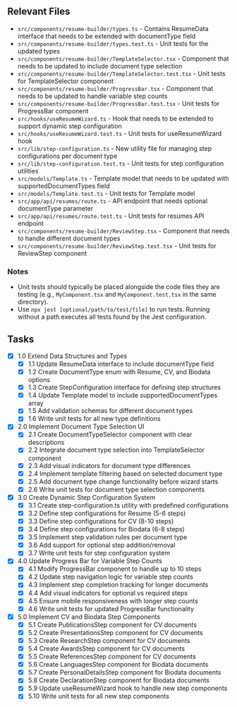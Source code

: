 ## Relevant Files

- `src/components/resume-builder/types.ts` - Contains ResumeData interface that needs to be extended with documentType field
- `src/components/resume-builder/types.test.ts` - Unit tests for the updated types
- `src/components/resume-builder/TemplateSelector.tsx` - Component that needs to be updated to include document type selection
- `src/components/resume-builder/TemplateSelector.test.tsx` - Unit tests for TemplateSelector component
- `src/components/resume-builder/ProgressBar.tsx` - Component that needs to be updated to handle variable step counts
- `src/components/resume-builder/ProgressBar.test.tsx` - Unit tests for ProgressBar component
- `src/hooks/useResumeWizard.ts` - Hook that needs to be extended to support dynamic step configuration
- `src/hooks/useResumeWizard.test.ts` - Unit tests for useResumeWizard hook
- `src/lib/step-configuration.ts` - New utility file for managing step configurations per document type
- `src/lib/step-configuration.test.ts` - Unit tests for step configuration utilities
- `src/models/Template.ts` - Template model that needs to be updated with supportedDocumentTypes field
- `src/models/Template.test.ts` - Unit tests for Template model
- `src/app/api/resumes/route.ts` - API endpoint that needs optional documentType parameter
- `src/app/api/resumes/route.test.ts` - Unit tests for resumes API endpoint
- `src/components/resume-builder/ReviewStep.tsx` - Component that needs to handle different document types
- `src/components/resume-builder/ReviewStep.test.tsx` - Unit tests for ReviewStep component

### Notes

- Unit tests should typically be placed alongside the code files they are testing (e.g., `MyComponent.tsx` and `MyComponent.test.tsx` in the same directory).
- Use `npx jest [optional/path/to/test/file]` to run tests. Running without a path executes all tests found by the Jest configuration.

## Tasks

- [x] 1.0 Extend Data Structures and Types
  - [x] 1.1 Update ResumeData interface to include documentType field
  - [x] 1.2 Create DocumentType enum with Resume, CV, and Biodata options
  - [x] 1.3 Create StepConfiguration interface for defining step structures
  - [x] 1.4 Update Template model to include supportedDocumentTypes array
  - [x] 1.5 Add validation schemas for different document types
  - [x] 1.6 Write unit tests for all new type definitions
- [x] 2.0 Implement Document Type Selection UI
  - [x] 2.1 Create DocumentTypeSelector component with clear descriptions
  - [x] 2.2 Integrate document type selection into TemplateSelector component
  - [x] 2.3 Add visual indicators for document type differences
  - [x] 2.4 Implement template filtering based on selected document type
  - [x] 2.5 Add document type change functionality before wizard starts
  - [x] 2.6 Write unit tests for document type selection components
- [x] 3.0 Create Dynamic Step Configuration System
  - [x] 3.1 Create step-configuration.ts utility with predefined configurations
  - [x] 3.2 Define step configurations for Resume (5-6 steps)
  - [x] 3.3 Define step configurations for CV (8-10 steps)
  - [x] 3.4 Define step configurations for Biodata (6-8 steps)
  - [x] 3.5 Implement step validation rules per document type
  - [x] 3.6 Add support for optional step addition/removal
  - [x] 3.7 Write unit tests for step configuration system
- [x] 4.0 Update Progress Bar for Variable Step Counts
  - [x] 4.1 Modify ProgressBar component to handle up to 10 steps
  - [x] 4.2 Update step navigation logic for variable step counts
  - [x] 4.3 Implement step completion tracking for longer documents
  - [x] 4.4 Add visual indicators for optional vs required steps
  - [x] 4.5 Ensure mobile responsiveness with longer step counts
  - [x] 4.6 Write unit tests for updated ProgressBar functionality
- [x] 5.0 Implement CV and Biodata Step Components
  - [x] 5.1 Create PublicationsStep component for CV documents
  - [x] 5.2 Create PresentationsStep component for CV documents
  - [x] 5.3 Create ResearchStep component for CV documents
  - [x] 5.4 Create AwardsStep component for CV documents
  - [x] 5.5 Create ReferencesStep component for CV documents
  - [x] 5.6 Create LanguagesStep component for Biodata documents
  - [x] 5.7 Create PersonalDetailsStep component for Biodata documents
  - [x] 5.8 Create DeclarationStep component for Biodata documents
  - [x] 5.9 Update useResumeWizard hook to handle new step components
  - [x] 5.10 Write unit tests for all new step components 